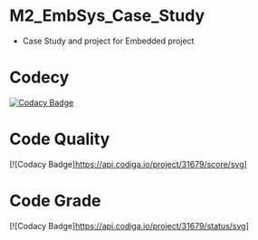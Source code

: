 # M2_EmbSys_Case_Study

* Case Study and project for Embedded project


# Codecy

[![Codacy Badge](https://app.codacy.com/project/badge/Grade/3e387cdc35d3432991052d1175f5db88)](https://www.codacy.com/gh/kashyapshah26/M2_EmbSys_/dashboard?utm_source=github.com&amp;utm_medium=referral&amp;utm_content=kashyapshah26/M2_EmbSys_&amp;utm_campaign=Badge_Grade)

# Code Quality
[![Codacy Badge]https://api.codiga.io/project/31679/score/svg]

# Code Grade
[![Codacy Badge]https://api.codiga.io/project/31679/status/svg]
